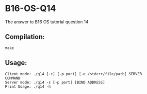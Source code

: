 # B16-OS-Q14
The answer to B16 OS tutorial question 14

## Compilation:
`make`
## Usage:
`Client mode: ./q14 [-c] [-p port] [-e /stderr/file/path] SERVER COMMAND`       
`Server mode: ./q14 -s [-p port] [BIND ADDRESS]`        
`Print Usage: ./q14 -h`